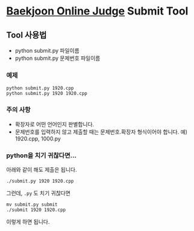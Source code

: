 # [Baekjoon Online Judge](http://www.acmicpc.net/) Submit Tool

## Tool 사용법

- python submit.py 파일이름
- python submit.py 문제번호 파일이름

### 예제

	python submit.py 1920.cpp
	python submit.py 1920 1920.cpp
	
### 주의 사항
- 확장자로 어떤 언어인지 판별합니다.
- 문제번호를 입력하지 않고 제출할 때는  문제번호.확장자 형식이어야 합니다. 예) 1920.cpp, 1000.py

### python을 치기 귀찮다면…

아래와 같이 해도 제출은 됩니다.

	./submit.py 1920 1920.cpp
	
그런데, `.py` 도 치기 귀찮다면

	mv submit.py submit
	./submit 1920 1920.cpp
	
이렇게 하면 됩니다.


